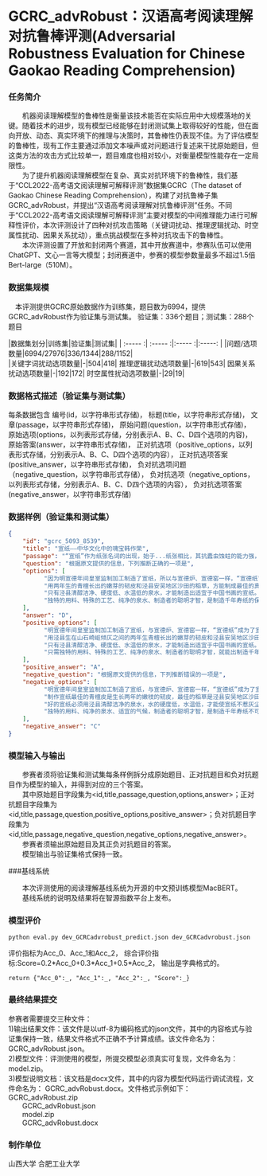 # GCRC_advRobust：汉语高考阅读理解对抗鲁棒评测(Adversarial Robustness Evaluation for Chinese Gaokao Reading Comprehension)

### 任务简介
&emsp;&emsp;机器阅读理解模型的鲁棒性是衡量该技术能否在实际应用中大规模落地的关键。随着技术的进步，现有模型已经能够在封闭测试集上取得较好的性能，但在面向开放、动态、真实环境下的推理与决策时，其鲁棒性仍表现不佳。为了评估模型的鲁棒性，现有工作主要通过添加文本噪声或对问题进行复述来干扰原始题目，但这类方法的攻击方式比较单一，题目难度也相对较小，对衡量模型性能存在一定局限性。    
&emsp;&emsp;为了提升机器阅读理解模型在复杂、真实对抗环境下的鲁棒性，我们基于“CCL2022-高考语文阅读理解可解释评测”数据集GCRC（The dataset of Gaokao Chinese Reading Comprehension），构建了对抗鲁棒子集GCRC_advRobust，并提出“汉语高考阅读理解对抗鲁棒评测”任务。不同于“CCL2022-高考语文阅读理解可解释评测”主要对模型的中间推理能力进行可解释性评价，本次评测设计了四种对抗攻击策略（关键词扰动、推理逻辑扰动、时空属性扰动、因果关系扰动），重点挑战模型在多种对抗攻击下的鲁棒性。    
&emsp;&emsp;本次评测设置了开放和封闭两个赛道，其中开放赛道中，参赛队伍可以使用ChatGPT、文心一言等大模型；封闭赛道中，参赛的模型参数量最多不超过1.5倍Bert-large（510M）。


### 数据集规模

&emsp;本评测提供GCRC原始数据作为训练集，题目数为6994，提供GCRC_advRobust作为验证集与测试集。
验证集：336个题目；测试集：288个题目

|数据集划分|训练集|验证集|测试集|
| :----- :| :----- :|:----- :|:-----: |
|问题/选项数量|6994/27976|336/1344|288/1152|	 
|关键字词扰动选项数量|-|504|418|
推理逻辑扰动选项数量|-|619|543|
因果关系扰动选项数量|-|192|172|
时空属性扰动选项数量|-|29|19|



### 数据格式描述（验证集与测试集）
每条数据包含
编号(id，以字符串形式存储)，
标题(title，以字符串形式存储)，
文章(passage，以字符串形式存储)，
原始问题(question，以字符串形式存储)，
原始选项(options，以列表形式存储，分别表示A、B、C、D四个选项的内容)，
原始答案(answer，以字符串形式存储)，
正对抗选项（positive_options，以列表形式存储，分别表示A、B、C、D四个选项的内容），
正对抗选项答案(positive_answer，以字符串形式存储)，
负对抗选项问题（negative_question，以字符串形式存储），
负对抗选项（negative_options，以列表形式存储，分别表示A、B、C、D四个选项的内容），
负对抗选项答案(negative_answer，以字符串形式存储)


### 数据样例（验证集和测试集）
```json
{
    "id": "gcrc_5093_8539",
    "title": "宣纸——中华文化中的瑰宝韩作荣",
    "passage": "“宣纸”作为纸张名词的出现，始于...纸张相比，其抗蠹虫蚀蛀的能力强，据检测，其生存寿命超过一千零五十年，被称之为千年寿纸。",
    "question": "根据原文提供的信息，下列推断正确的一项是",
    "options": [
          "因为明宣德年间皇室监制加工制造了宣纸，所以与宣德炉、宣德窑一样，“宣德纸”就成了今天的宣纸。",
          "用两年生的青檀长出的嫩芽的韧皮和泾县安吴地区沙田的稻草，方能制成最佳的真宣。",
          "只有泾县清醇洁净、硬度低、水温低的泉水，才能制造出适宜于中国书画的宣纸。",
          "独特的用料、特殊的工艺、纯净的泉水、制造者的聪明才智，是制造千年寿纸的保证。"
    ],
	"answer": "D",
	"positive_options": [
          "明宣德年间皇室监制加工制造了宣纸，与宣德炉、宣德窑一样，“宣德纸”成为了宣纸的别名。",
          "用泾县生在山石崎岖倾仄之间的两年生青檀长出的嫩芽的韧皮和泾县安吴地区沙田的稻草，方能制成最佳的宣纸。",
          "只有泾县清醇洁净、硬度低、水温低的泉水，才能制造出适宜于中国书画的宣纸。",
          "只需独特的用料、特殊的工艺、纯净的泉水、制造者的聪明才智，就能出制造千年寿纸。"
	],
	"positive_answer": "A",
	"negative_question": "根据原文提供的信息，下列推断错误的一项是",
	"negative_options": [
          "明宣德年间皇室监制加工制造了宣纸，与宣德炉、宣德窑一样，“宣德纸”成为了宣纸的别名。",
          "制作宣纸最佳的青檀皮是生长两年的嫩枝的韧皮，最佳的稻草是泾县安吴地区沙田的稻草。",
          "好的宣纸必须用泾县清醇洁净的泉水，水的硬度低，水温低，才能使宣纸不惹灰尘，洁白度高，并能延长纸的寿命。",
          "独特的用料、纯净的泉水、适宜的气候，制造者的聪明才智，是制造千年寿纸不可或缺的。"
    ],
	"negative_answer": "C"
}
```
### 模型输入与输出
&emsp;&emsp;参赛者须将验证集和测试集每条样例拆分成原始题目、正对抗题目和负对抗题目作为模型的输入，并得到对应的三个答案。    
&emsp;&emsp;其中原始题目字段集为<id,title,passage,question,options,answer>；正对抗题目字段集为<id,title,passage,question,positive_options,positive_answer>；负对抗题目字段集为<id,title,passage,negative_question,negative_options,negative_answer>。    
&emsp;&emsp;参赛者须输出原始题目及其正负对抗题目的答案。    
&emsp;&emsp;模型输出与验证集格式保持一致。

###基线系统

&emsp;&emsp;本次评测使用的阅读理解基线系统为开源的中文预训练模型MacBERT。    
&emsp;&emsp;基线系统的说明及结果将在智源指数平台上发布。

### 模型评价
```shell
python eval.py dev_GCRCadvrobust_predict.json dev_GCRCadvrobust.json
```

评价指标为Acc_0、Acc_1和Acc_2，
综合评价指标:Score=0.2\*Acc_0+0.3\*Acc_1+0.5\*Acc_2，
输出是字典格式的。
```shell
return {"Acc_0":_, "Acc_1":_, "Acc_2":_, "Score":_}
```
### 最终结果提交
参赛者需要提交三种文件：    
1)输出结果文件：该文件是以utf-8为编码格式的json文件，其中的内容格式与验证集保持一致，结果文件格式不正确不予计算成绩。该文件命名为：GCRC_advRobust.json。     
2)模型文件：评测使用的模型，所提交模型必须真实可复现，文件命名为：model.zip。        
3)模型说明文档：该文档是docx文件，其中的内容为模型代码运行调试流程，文件命名为： GCRC_advRobust.docx。文件格式示例如下：     
GCRC_advRobust.zip   
&emsp;&emsp;GCRC_advRobust.json   
&emsp;&emsp;model.zip   
&emsp;&emsp;GCRC_advRobust.docx   
### 制作单位
山西大学 合肥工业大学

